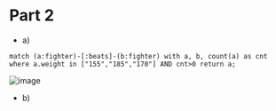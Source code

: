 # Part 2

* a)
```
match (a:fighter)-[:beats]-(b:fighter) with a, b, count(a) as cnt where a.weight in ["155","185","170"] AND cnt>0 return a;
```

![image](https://user-images.githubusercontent.com/69856251/114513761-3623f480-9c43-11eb-8a62-5669e1b0ae41.png)

* b) 
